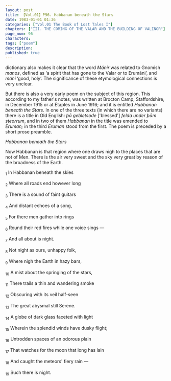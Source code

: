 ```yaml
---
layout: post
title: 【Vol.01】P96. Habbanan beneath the Stars
date: 1983-01-01 01:36
categories: ["Vol.01 The Book of Lost Tales I"]
chapters: ["III. THE COMING OF THE VALAR AND THE BUILDING OF VALINOR"]
page_num: 96
characters: 
tags: ["poem"]
description: 
published: true
---
```


<p style="text-indent: 0;">
dictionary also makes it clear that the word <I>Mánir</I> was related to Gnomish <I>manos</I>, defined as ‘a spirit that has gone to the Valar or to Erumáni’, and <I>mani</I> ‘good, holy’. The significance of these etymological connections is very unclear.
</p>

But there is also a very early poem on the subject of this region. This according to my father's notes, was written at Brocton Camp, Staffordshire, in December 1915 or at Étaples in June 1916; and it is entitled <I>Habbanan beneath the Stars</I>. In one of the three texts (in which there are no variants) there is a title in Old English: <I>þā gebletsode</I> ['blessed'] <I>felda under þām steorrum</I>, and in two of them <I>Habbanan</I> in the title was emended to <I>Eruman;</I> in the third <I>Eruman</I> stood from the first. The poem is preceded by a short prose preamble.

<I>Habbanan beneath the Stars</I>

Now Habbanan is that region where one draws nigh to the places that are not of Men. There is the air very sweet and the sky very great by reason of the broadness of the Earth.

<SUB>1</SUB> In Habbanan beneath the skies

<SUB>2</SUB> Where all roads end however long

<SUB>3</SUB> There is a sound of faint guitars

<SUB>4</SUB> And distant echoes of a song,

<SUB>5</SUB> For there men gather into rings

<SUB>6</SUB> Round their red fires while one voice sings —

<SUB>7</SUB> And all about is night.

<SUB>8</SUB> Not night as ours, unhappy folk,

<SUB>9</SUB> Where nigh the Earth in hazy bars,

<SUB>10</SUB> A mist about the springing of the stars,

<SUB>11</SUB> There trails a thin and wandering smoke

<SUB>12</SUB> Obscuring with its veil half-seen

<SUB>13</SUB> The great abysmal still Serene.

<SUB>14</SUB> A globe of dark glass faceted with light

<SUB>15</SUB> Wherein the splendid winds have dusky flight;

<SUB>16</SUB> Untrodden spaces of an odorous plain

<SUB>17</SUB> That watches for the moon that long has lain

<SUB>18</SUB> And caught the meteors' fiery rain —

<SUB>19</SUB> Such there is night.

